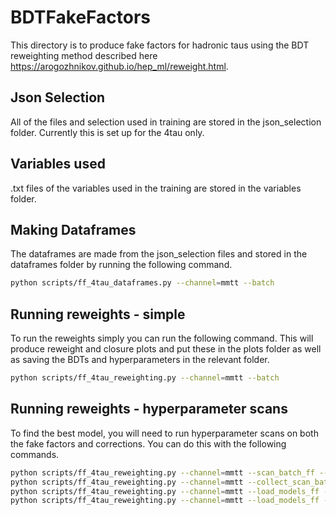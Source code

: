 # BDTFakeFactors

This directory is to produce fake factors for hadronic taus using the BDT reweighting method described here https://arogozhnikov.github.io/hep_ml/reweight.html.

## Json Selection

All of the files and selection used in training are stored in the json_selection folder. Currently this is set up for the 4tau only.

## Variables used
.txt files of the variables used in the training are stored in the variables folder.

## Making Dataframes

The dataframes are made from the json_selection files and stored in the dataframes folder by running the following command.

```bash
python scripts/ff_4tau_dataframes.py --channel=mmtt --batch
```

## Running reweights - simple

To run the reweights simply you can run the following command. This will produce reweight and closure plots and put these in the plots folder as well as saving the BDTs and hyperparameters in the relevant folder.

```bash
python scripts/ff_4tau_reweighting.py --channel=mmtt --batch
```

## Running reweights - hyperparameter scans

To find the best model, you will need to run hyperparameter scans on both the fake factors and corrections. You can do this with the following commands.

```bash
python scripts/ff_4tau_reweighting.py --channel=mmtt --scan_batch_ff --no_plots
python scripts/ff_4tau_reweighting.py --channel=mmtt --collect_scan_batch_ff  --no_correction --no_plots --batch
python scripts/ff_4tau_reweighting.py --channel=mmtt --load_models_ff --scan_batch_correction --no_plots
python scripts/ff_4tau_reweighting.py --channel=mmtt --load_models_ff --collect_scan_batch_correction --batch
```
